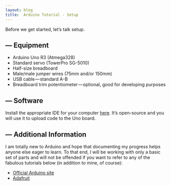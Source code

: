 ```yaml
---
layout: blog
title:  Arduino Tutorial - Setup
---
```


Before we get started, let’s talk setup.

## &mdash; Equipment
* Arduino Uno R3 (Atmega328)
* Standard servo (TowerPro SG-5010)
* Half-size breadboard
* Male/male jumper wires (75mm and/or 150mm)
* USB cable — standard A-B
* Breadboard trim potentiometer — optional, good for developing purposes

## &mdash; Software
Install the appropriate IDE for your computer [here](https://www.arduino.cc/en/Main/Software). It’s open-source and you will use it to upload code to the Uno board.

## &mdash; Additional Information
I am totally new to Arduino and hope that documenting my progress helps anyone else eager to learn. To that end, I will be working with only a basic set of parts and will not be offended if you want to refer to any of the fabulous tutorials below (in addition to mine, of course):

* [Official Arduino site](https://www.arduino.cc/en/Tutorial/HomePage)
* [Adafruit](https://learn.adafruit.com/category/learn-arduino)